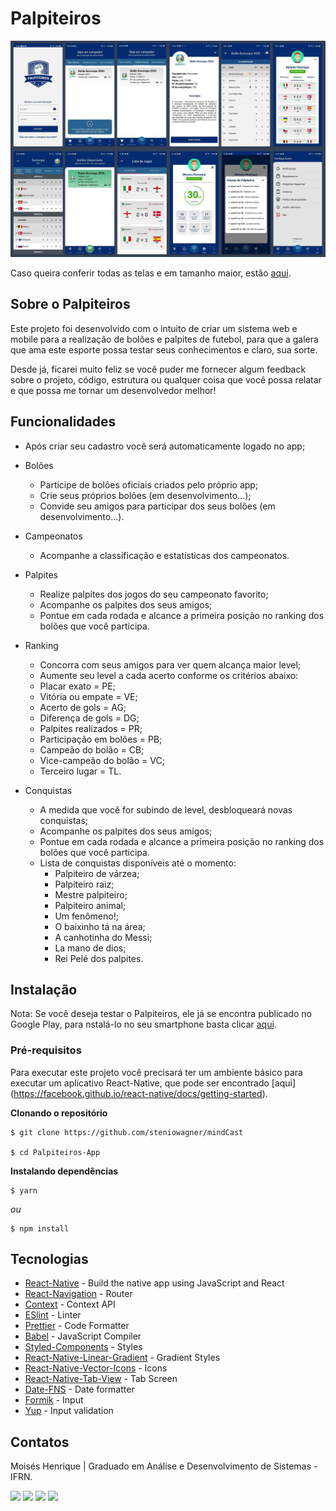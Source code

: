 # Palpiteiros

![Palpiteiros-Preview](https://github.com/moizez/Palpiteiros-App/blob/main/preview.jpg?raw=true)

Caso queira conferir todas as telas e em tamanho maior, estão [aqui](https://drive.google.com/drive/folders/1715_nkAI5nedEcOTgZXadY7wjD5tV-Js?usp=sharing). 

## Sobre o Palpiteiros
Este projeto foi desenvolvido com o intuito de criar um sistema web e mobile para a realização de bolões e palpites de futebol, para que a galera que ama este esporte possa testar seus conhecimentos e claro, sua sorte.

Desde já, ficarei muito feliz se você puder me fornecer algum feedback sobre o projeto, código, estrutura ou qualquer coisa que você possa relatar e que possa me tornar um desenvolvedor melhor!

## Funcionalidades
- Após criar seu cadastro você será automaticamente logado no app;
- Bolões
	- Participe de bolões oficiais criados pelo próprio app;
	- Crie seus próprios bolões (em desenvolvimento...);
	- Convide seu amigos para participar dos seus bolões (em desenvolvimento...).

- Campeonatos
	- Acompanhe a classificação e estatísticas dos campeonatos.
	
- Palpites
	- Realize palpites dos jogos do seu campeonato favorito;
	- Acompanhe os palpites dos seus amigos;
	- Pontue em cada rodada e alcance a primeira posição no ranking dos bolões que você participa.

- Ranking
  	- Concorra com seus amigos para ver quem alcança maior level;
  	- Aumente seu level a cada acerto conforme os critérios abaixo:
	 - Placar exato = PE;
	 - Vitória ou empate = VE;
	 - Acerto de gols = AG;
	 - Diferença de gols = DG;
	 - Palpites realizados = PR;
	 - Participação em bolões = PB;
	 - Campeão do bolão = CB;
	 - Vice-campeão do bolão = VC;
	 - Terceiro lugar = TL.

- Conquistas
	- A medida que você for subindo de level, desbloqueará novas conquistas;
	- Acompanhe os palpites dos seus amigos;
	- Pontue em cada rodada e alcance a primeira posição no ranking dos bolões que você participa.
	- Lista de conquistas disponíveis até o momento:
	  - Palpiteiro de várzea;
	  - Palpiteiro raiz;
	  - Mestre palpiteiro;
	  - Palpiteiro animal;
	  - Um fenômeno!;
	  - O baixinho tá na área;
	  - A canhotinha do Messi;
	  - La mano de dios;
	  - Rei Pelé dos palpites.

## Instalação
Nota: Se você deseja testar o Palpiteiros, ele já se encontra publicado no Google Play, para nstalá-lo no seu smartphone basta clicar [aqui](https://play.google.com/store/apps/details?id=com.palpiteiros).

### Pré-requisitos
Para executar este projeto você precisará ter um ambiente básico para executar um aplicativo React-Native, que pode ser encontrado [aqui] (https://facebook.github.io/react-native/docs/getting-started).

**Clonando o repositório**
```
$ git clone https://github.com/steniowagner/mindCast

$ cd Palpiteiros-App
```
**Instalando dependências**
```
$ yarn
```
_ou_

```
$ npm install
```
## Tecnologias
- [React-Native](https://facebook.github.io/react-native/) - Build the native app using JavaScript and React
- [React-Navigation](https://reactnavigation.org/docs/en/getting-started.html) - Router
- [Context](https://pt-br.reactjs.org/docs/context.html) - Context API
- [ESlint](https://eslint.org/) - Linter
- [Prettier](https://prettier.io/) - Code Formatter
- [Babel](https://babeljs.io/) - JavaScript Compiler
- [Styled-Components](https://www.styled-components.com/) - Styles
- [React-Native-Linear-Gradient](https://github.com/react-native-community/react-native-linear-gradient) - Gradient Styles
- [React-Native-Vector-Icons](https://github.com/oblador/react-native-vector-icons) - Icons
- [React-Native-Tab-View](https://github.com/satya164/react-native-tab-view) - Tab Screen
- [Date-FNS](https://date-fns.org/) - Date formatter
- [Formik](https://formik.org/docs/api/formik) - Input
- [Yup](https://github.com/jquense/yup) - Input validation

## Contatos
Moisés Henrique | Graduado em Análise e Desenvolvimento de Sistemas - IFRN.

  <div> 
  <a href="https://www.linkedin.com/in/moizezhenrique/" target="_blank"><img src="https://img.shields.io/badge/-LinkedIn-%230077B5?style=for-the-badge&logo=linkedin&logoColor=white" target="_blank"></a> 
  <a href="https://www.instagram.com/moizezhenrique/" target="_blank"><img src="https://img.shields.io/badge/-Instagram-%23E4405F?style=for-the-badge&logo=instagram&logoColor=white" target="_blank"></a>
 	<a href="https://twitter.com/moizezhenrique" target="_blank"><img src="https://img.shields.io/badge/Twitter-1DA1F2?style=for-the-badge&logo=twitter&logoColor=white" target="_blank"></a>
  <a href = "mailto:moizezhenrique@gmail.com"><img src="https://img.shields.io/badge/-Gmail-%23333?style=for-the-badge&logo=gmail&logoColor=white" target="_blank"></a>
</div>
